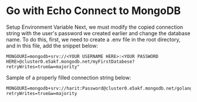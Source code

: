 # Go with Echo Connect to MongoDB 
Setup Environment Variable
Next, we must modify the copied connection string with the user's password we created earlier and change the database name. To do this, first, we need to create a .env file in the root directory, and in this file, add the snippet below:

```
MONGOURI=mongodb+srv://<YOUR USERNAME HERE>:<YOUR PASSWORD HERE>@cluster0.e5akf.mongodb.net/myFirstDatabese?retryWrites=true&w=majority"
```

Sample of a properly filled connection string below:

```
MONGOURI=mongodb+srv://harit:Password@cluster0.e5akf.mongodb.net/golangDB?retryWrites=true&w=majority
```
